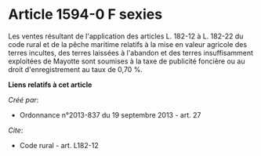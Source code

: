 # Article 1594-0 F sexies

Les ventes résultant de l'application des articles L. 182-12 à L. 182-22 du code rural et de la pêche maritime relatifs à la
mise en valeur agricole des terres incultes, des terres laissées à l'abandon et des terres insuffisamment exploitées de
Mayotte sont soumises à la taxe de publicité foncière ou au droit d'enregistrement au taux de 0,70 %.

**Liens relatifs à cet article**

_Créé par_:

  - Ordonnance n°2013-837 du 19 septembre 2013 - art. 27

_Cite_:

  - Code rural - art. L182-12
